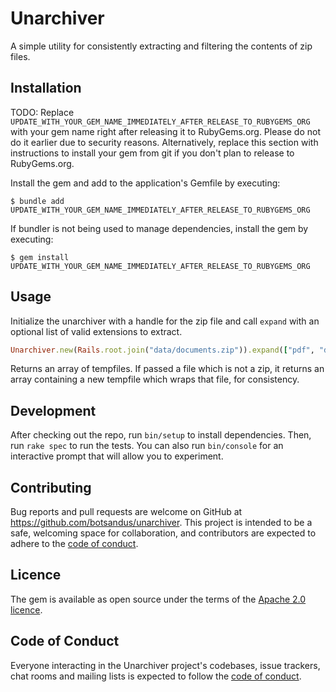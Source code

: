 # Unarchiver

A simple utility for consistently extracting and filtering the contents of zip files.

## Installation

TODO: Replace `UPDATE_WITH_YOUR_GEM_NAME_IMMEDIATELY_AFTER_RELEASE_TO_RUBYGEMS_ORG` with your gem name right after releasing it to RubyGems.org. Please do not do it earlier due to security reasons. Alternatively, replace this section with instructions to install your gem from git if you don't plan to release to RubyGems.org.

Install the gem and add to the application's Gemfile by executing:

    $ bundle add UPDATE_WITH_YOUR_GEM_NAME_IMMEDIATELY_AFTER_RELEASE_TO_RUBYGEMS_ORG

If bundler is not being used to manage dependencies, install the gem by executing:

    $ gem install UPDATE_WITH_YOUR_GEM_NAME_IMMEDIATELY_AFTER_RELEASE_TO_RUBYGEMS_ORG

## Usage

Initialize the unarchiver with a handle for the zip file and call
`expand` with an optional list of valid extensions to extract.

```ruby
Unarchiver.new(Rails.root.join("data/documents.zip")).expand(["pdf", "docx"])
```

Returns an array of tempfiles.  If passed a file which is not a zip,
it returns an array containing a new tempfile which wraps that file,
for consistency.

## Development

After checking out the repo, run `bin/setup` to install dependencies. Then, run `rake spec` to run the tests. You can also run `bin/console` for an interactive prompt that will allow you to experiment.

## Contributing

Bug reports and pull requests are welcome on GitHub at https://github.com/botsandus/unarchiver. This project is intended to be a safe, welcoming space for collaboration, and contributors are expected to adhere to the [code of conduct](https://github.com/botsandus/unarchiver/blob/main/CODE_OF_CONDUCT.md).

## Licence

The gem is available as open source under the terms of the [Apache 2.0 licence](https://www.apache.org/licenses/LICENSE-2.0).

## Code of Conduct

Everyone interacting in the Unarchiver project's codebases, issue trackers, chat rooms and mailing lists is expected to follow the [code of conduct](https://github.com/botsandus/unarchiver/blob/main/CODE_OF_CONDUCT.md).
